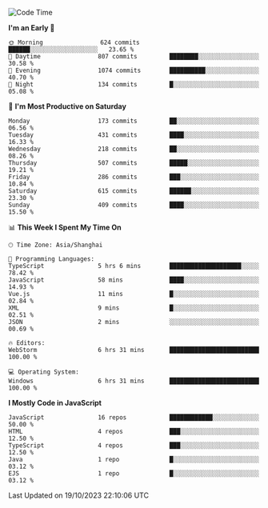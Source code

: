 <!--START_SECTION:waka-->
![Code Time](http://img.shields.io/badge/Code%20Time-2%2C709%20hrs%201%20min-blue)

**I'm an Early 🐤** 

```text
🌞 Morning                624 commits         ██████░░░░░░░░░░░░░░░░░░░   23.65 % 
🌆 Daytime                807 commits         ████████░░░░░░░░░░░░░░░░░   30.58 % 
🌃 Evening                1074 commits        ██████████░░░░░░░░░░░░░░░   40.70 % 
🌙 Night                  134 commits         █░░░░░░░░░░░░░░░░░░░░░░░░   05.08 % 
```
📅 **I'm Most Productive on Saturday** 

```text
Monday                   173 commits         ██░░░░░░░░░░░░░░░░░░░░░░░   06.56 % 
Tuesday                  431 commits         ████░░░░░░░░░░░░░░░░░░░░░   16.33 % 
Wednesday                218 commits         ██░░░░░░░░░░░░░░░░░░░░░░░   08.26 % 
Thursday                 507 commits         █████░░░░░░░░░░░░░░░░░░░░   19.21 % 
Friday                   286 commits         ███░░░░░░░░░░░░░░░░░░░░░░   10.84 % 
Saturday                 615 commits         ██████░░░░░░░░░░░░░░░░░░░   23.30 % 
Sunday                   409 commits         ████░░░░░░░░░░░░░░░░░░░░░   15.50 % 
```


📊 **This Week I Spent My Time On** 

```text
🕑︎ Time Zone: Asia/Shanghai

💬 Programming Languages: 
TypeScript               5 hrs 6 mins        ████████████████████░░░░░   78.42 % 
JavaScript               58 mins             ████░░░░░░░░░░░░░░░░░░░░░   14.93 % 
Vue.js                   11 mins             █░░░░░░░░░░░░░░░░░░░░░░░░   02.84 % 
XML                      9 mins              █░░░░░░░░░░░░░░░░░░░░░░░░   02.51 % 
JSON                     2 mins              ░░░░░░░░░░░░░░░░░░░░░░░░░   00.69 % 

🔥 Editors: 
WebStorm                 6 hrs 31 mins       █████████████████████████   100.00 % 

💻 Operating System: 
Windows                  6 hrs 31 mins       █████████████████████████   100.00 % 
```

**I Mostly Code in JavaScript** 

```text
JavaScript               16 repos            ████████████░░░░░░░░░░░░░   50.00 % 
HTML                     4 repos             ███░░░░░░░░░░░░░░░░░░░░░░   12.50 % 
TypeScript               4 repos             ███░░░░░░░░░░░░░░░░░░░░░░   12.50 % 
Java                     1 repo              █░░░░░░░░░░░░░░░░░░░░░░░░   03.12 % 
EJS                      1 repo              █░░░░░░░░░░░░░░░░░░░░░░░░   03.12 % 
```




 Last Updated on 19/10/2023 22:10:06 UTC
<!--END_SECTION:waka-->

<!--
**likaiqiang/likaiqiang** is a ✨ _special_ ✨ repository because its `README.md` (this file) appears on your GitHub profile.

Here are some ideas to get you started:

- 🔭 I’m currently working on ...
- 🌱 I’m currently learning ...
- 👯 I’m looking to collaborate on ...
- 🤔 I’m looking for help with ...
- 💬 Ask me about ...
- 📫 How to reach me: ...
- 😄 Pronouns: ...
- ⚡ Fun fact: ...
-->
